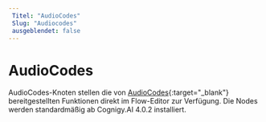 ```yaml
---
 Titel: "AudioCodes" 
 Slug: "Audiocodes" 
 ausgeblendet: false 
---
```

# AudioCodes

AudioCodes-Knoten stellen die von [AudioCodes](https://www.cognigy.com/products/voice-gateway){:target="_blank"} bereitgestellten Funktionen direkt im Flow-Editor zur Verfügung. Die Nodes werden standardmäßig ab Cognigy.AI 4.0.2 installiert.